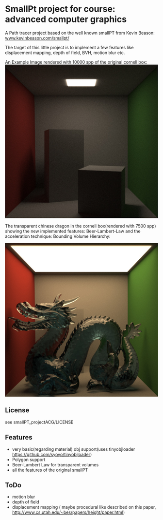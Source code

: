 SmallPt project for course: advanced computer graphics
===
A Path tracer project based on the well known smallPT from Kevin Beason: www.kevinbeason.com/smallpt/

The target of this little project is to implement a few features like displacement mapping, depth of field, BVH, motion blur etc.

An Example Image rendered with 10000 spp of the original cornell box:
![CornellBox](https://raw.githubusercontent.com/Philipp-M/ACG/master/smallPT_projectACG/images/cornell10000spp.jpg)

The transparent chinese dragon in the cornell box(rendered with 7500 spp) showing the new implemented features: Beer-Lambert-Law and the acceleration technique: Bounding Volume Hierarchy:

![CornellDragonBox](https://raw.githubusercontent.com/Philipp-M/ACG/master/smallPT_projectACG/images/cornelldragon7500spp.jpg)

License
-------
see smallPT_projectACG/LICENSE

Features
--------
* very basic(regarding material) obj support(uses tinyobjloader https://github.com/syoyo/tinyobjloader)
* Polygon support
* Beer-Lambert Law for transparent volumes
* all the features of the original smallPT

ToDo
----

* motion blur
* depth of field
* displacement mapping ( maybe procedural like described on this paper, http://www.cs.utah.edu/~bes/papers/height/paper.html)
